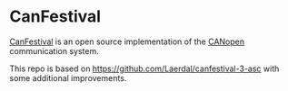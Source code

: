 # CanFestival

[CanFestival](https://canfestival.org/) is an open source implementation of
the [CANopen](https://www.can-cia.org/canopen/) communication system.

This repo is based on https://github.com/Laerdal/canfestival-3-asc
with some additional improvements.
